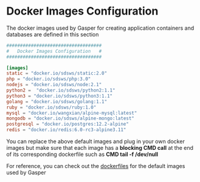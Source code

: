 # Docker Images Configuration

The docker images used by Gasper for creating application containers and databases are defined in this section

```toml
###################################
#   Docker Images Configuration   #
###################################

[images]
static = "docker.io/sdsws/static:2.0"
php = "docker.io/sdsws/php:3.0"
nodejs = "docker.io/sdsws/node:2.1"
python2 =  "docker.io/sdsws/python2:1.1"
python3 = "docker.io/sdsws/python3:1.1"
golang = "docker.io/sdsws/golang:1.1"
ruby = "docker.io/sdsws/ruby:1.0"
mysql = "docker.io/wangxian/alpine-mysql:latest"
mongodb = "docker.io/sdsws/alpine-mongo:latest"
postgresql = "docker.io/postgres:12.2-alpine"
redis = "docker.io/redis:6.0-rc3-alpine3.11"
```

You can replace the above default images and plug in your own docker images but make sure that each image has a **blocking CMD call** at the end of its corresponding dockerfile such as **CMD tail -f /dev/null**

For reference, you can check out the [dockerfiles](https://github.com/sdslabs/gasper-dockerfiles) for the default images used by Gasper
